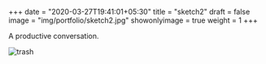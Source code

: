 +++
date = "2020-03-27T19:41:01+05:30"
title = "sketch2"
draft = false
image = "img/portfolio/sketch2.jpg"
showonlyimage = true
weight = 1
+++

A productive conversation.

![trash](/img/portfolio/sketch2.jpg)
